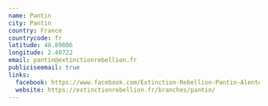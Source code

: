 ```yaml
---
name: Pantin
city: Pantin
country: France
countrycode: fr
latitude: 48.89806
longitude: 2.40722
email: pantin@extinctionrebellion.fr
publiciseemail: true
links:
  facebook: https://www.facebook.com/Extinction-Rebellion-Pantin-Alentours-101162328290051
  website: https://extinctionrebellion.fr/branches/pantin/
---
```

